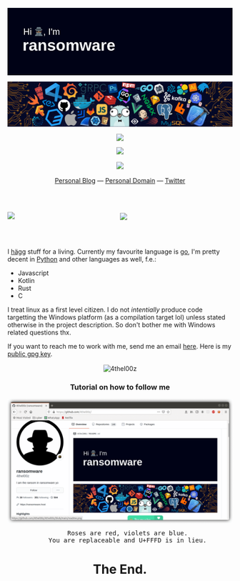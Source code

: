 <p align="center">
<img align="center" src="./readme.png" />
</p>

<p align="center">
<img align="center" src="./tech.png" />
</p>


<p align="center">

<img align="center" src="https://readme-typing-svg.herokuapp.com?color=%2300F7BF&lines=Trust+is...;When+you+can+curl+%7C+bash...;Without+checking+the+source..." />
</p>


<p align="center">
<a href="https://www.buymeacoffee.com/4thel00z"><img src="https://img.buymeacoffee.com/button-api/?text=Buy me a tea&emoji=🍵&slug=4thel00z&button_colour=40DCA5&font_colour=ffffff&font_family=Cookie&outline_colour=000000&coffee_colour=FFDD00"></a>
</p>
<p align="center">

<img src="https://visitor-badge.laobi.icu/badge?page_id=4thel00z">

</p>

<p align="center">
    <a href="https://4thel00z.dev/">Personal Blog</a> &mdash;
    <a href="https://ransomware.host">Personal Domain</a> &mdash;
    <a href="https://twitter.com/_ransomware">Twitter</a>
</p>

<br>
<br>
<p align="center">
<img align="left" src="https://ransomware.host/hacker.webp" />
<img align="center" src="https://i.giphy.com/media/ZKQpx4TYrxTtS/giphy.webp" />
</p>
<br>
<br>

I [hägg](https://www.urbandictionary.com/define.php?term=Hagg#15390684) stuff for a living.
Currently my favourite language is [go](https://golang.org/), I'm pretty decent in [Python](https://www.python.org/) and other languages as well, f.e.: 

- Javascript
- Kotlin
- Rust
- C

I treat linux as a first level citizen. I do not *intentially* produce code targetting the Windows platform (as a compilation target lol) unless stated otherwise in the project description. So don't bother me with Windows related questions thx.

If you want to reach me to work with me, send me an email [here](mailto:4thel00z@gmail.com?subject=[GitHub]).
Here is my [public gpg key](http://keys.gnupg.net/pks/lookup?op=get&search=0xD0E70B7A61EDA0BA).

<p align="center"><img align="center" src="https://github-readme-streak-stats.herokuapp.com/?user=4thel00z&theme=highcontrast" alt="4thel00z" /></p>


<h3 align="center">Tutorial on how to follow me</h3>
<p align="center">
<img align="center" src="./follow.gif" />
</p>

<pre align="center">
    Roses are red, violets are blue.
    You are replaceable and U+FFFD is in lieu.
</pre>




<h1 align="center">The End.</h1>


